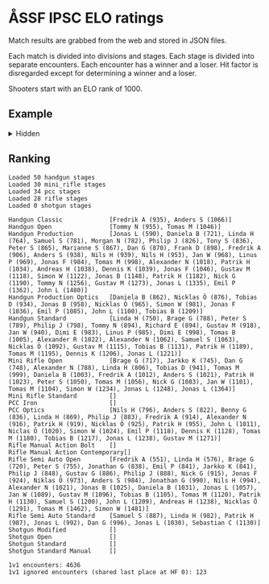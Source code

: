 # ÅSSF IPSC ELO ratings

Match results are grabbed from the web and stored in JSON files.

Each match is divided into divisions and stages. Each stage is divided into separate encounters. Each encounter has a winner and a loser. Hit factor is disregarded except for determining a winner and a loser.

Shooters start with an ELO rank of 1000.

## Example
<details>
<summary>Hidden</summary>

Stage result with N=4 shooters:

1. Alfred
2. Björn
3. Calle
4. Daniel

This results in N-1 encounter per participant.

- Alfred won against Björn
- Alfred won against Calle
- Alfred won against Daniel
- Björn won against Calle
- Björn won against Daniel
- Calle won against Daniel

With regards to the scoring each encounter is counted as a match.

This also means that a DQ has an enormous effect. Given a match with 10 shooters and 5 stages a DQ will result in (9 opponents * 5 stages) = 45 individual losses for the affected shooter.

</details>

## Ranking
```
Loaded 50 handgun stages
Loaded 30 mini_rifle stages
Loaded 34 pcc stages
Loaded 28 rifle stages
Loaded 0 shotgun stages

Handgun Classic             [Fredrik A (935), Anders S (1066)]
Handgun Open                [Tommy N (955), Tomas M (1046)]
Handgun Production          [Jonas L (590), Daniela B (721), Linda H (764), Samuel S (781), Morgan N (782), Philip J (826), Tony S (836), Peter S (865), Marianne S (867), Dan G (870), Frank D (898), Fredrik A (906), Anders S (938), Nils H (939), Nils H (953), Jan W (968), Linus P (969), Jonas F (984), Tomas M (998), Alexander N (1018), Patrik H (1034), Andreas H (1038), Dennis K (1039), Jonas F (1046), Gustav M (1118), Simon W (1122), Jonas B (1148), Patrik H (1182), Nick G (1190), Tommy N (1256), Gustav M (1273), Jonas L (1335), Emil P (1362), John L (1480)]
Handgun Production Optics   [Daniela B (862), Nicklas Ö (876), Tobias D (934), Jonas B (958), Nicklas Ö (965), Simon W (981), Jonas F (1036), Emil P (1085), John L (1100), Tobias B (1209)]
Handgun Standard            [Linda H (750), Brage G (788), Peter S (789), Philip J (798), Tommy N (894), Richard E (894), Gustav M (918), Jan W (940), Dimi E (983), Linus P (985), Dimi E (998), Tomas B (1005), Alexander R (1022), Alexander N (1062), Samuel S (1063), Nicklas Ö (1092), Gustav M (1115), Tobias B (1131), Patrik H (1189), Tomas M (1195), Dennis K (1206), Jonas L (1221)]
Mini Rifle Open             [Brage G (717), Jarkko K (745), Dan G (748), Alexander N (788), Linda H (806), Tobias D (941), Tomas M (999), Daniela B (1003), Fredrik A (1012), Anders S (1021), Patrik H (1023), Peter S (1050), Tomas M (1056), Nick G (1083), Jan W (1101), Tomas M (1104), Simon W (1234), Jonas L (1248), Jonas L (1364)]
Mini Rifle Standard         []
PCC Iron                    []
PCC Optics                  [Nils H (796), Anders S (822), Benny G (836), Linda H (869), Philip J (883), Fredrik A (914), Alexander N (916), Patrik H (919), Nicklas Ö (925), Patrik H (955), John L (1011), Niclas Ö (1020), Simon W (1024), Emil P (1118), Dennis K (1128), Tomas M (1180), Tobias B (1217), Jonas L (1238), Gustav M (1271)]
Rifle Manual Action Bolt    []
Rifle Manual Action Contemporary[]
Rifle Semi Auto Open        [Fredrik A (551), Linda H (576), Brage G (720), Peter S (755), Jonathan G (838), Emil P (841), Jarkko K (841), Philip J (848), Gustav G (886), Philip J (888), Nick G (915), Jonas F (924), Niklas Ö (973), Anders S (984), Jonathan G (990), Nils H (994), Alexander N (1021), Jonas B (1025), Daniela B (1031), Jonas L (1057), Jan W (1089), Gustav M (1096), Tobias B (1105), Tomas M (1120), Patrik H (1130), Samuel S (1200), John L (1209), Andreas H (1238), Nicklas Ö (1291), Tomas M (1462), Simon W (1481)]
Rifle Semi Auto Standard    [Samuel S (887), Linda H (982), Patrik H (987), Jonas L (992), Dan G (996), Jonas L (1030), Sebastian C (1130)]
Shotgun Modified            []
Shotgun Open                []
Shotgun Standard            []
Shotgun Standard Manual     []

1v1 encounters: 4636
1v1 ignored encounters (shared last place at HF 0): 123

```
